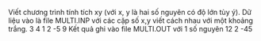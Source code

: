 Viết chương trình tính tích xy (với x, y là hai số nguyên có độ lớn tùy ý).
Dữ liệu vào là file MULTI.INP với các cặp số x,y viết cách nhau với một khoảng trắng.
3 4
1 2
-5 9
Kết quả ghi vào file MULTI.OUT với 1 số nguyên 
12
2
-45
